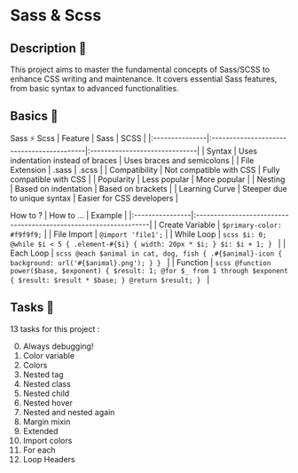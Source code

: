 # Sass & Scss

## Description :dart:
This project aims to master the fundamental concepts of Sass/SCSS to enhance CSS writing and maintenance. It covers essential Sass features, from basic syntax to advanced functionalities.

## Basics 🏁
Sass ⚡ Scss
| Feature         | Sass                                      | SCSS                          |
|:---------------|:------------------------------------------|:------------------------------|
| Syntax         | Uses indentation instead of braces        | Uses braces and semicolons    |
| File Extension | .sass                                     | .scss                         |
| Compatibility  | Not compatible with CSS                   | Fully compatible with CSS     |
| Popularity     | Less popular                             | More popular                  |
| Nesting       | Based on indentation                      | Based on brackets             |
| Learning Curve | Steeper due to unique syntax             | Easier for CSS developers     |


How to ?
| How to ...          | Example                                                    |
|:----------------|:-----------------------------------------------------------------|
| Create Variable | `$primary-color: #f9f9f9;`                                        |
| File Import     | `@import 'file1';`                                                |
| While Loop      | ```scss
                    $i: 0;
                    @while $i < 5 {
                      .element-#{$i} {
                        width: 20px * $i;
                      }
                      $i: $i + 1;
                    }
                    ``` |
| Each Loop       | ```scss
                    @each $animal in cat, dog, fish {
                      .#{$animal}-icon {
                        background: url('#{$animal}.png');
                      }
                    }
                    ``` |
| Function        | ```scss
                    @function power($base, $exponent) {
                      $result: 1;
                      @for $_ from 1 through $exponent {
                        $result: $result * $base;
                      }
                      @return $result;
                    }
                    ``` |

## Tasks 🚀
13 tasks for this project :

0. Always debugging!
1. Color variable
2. Colors
3. Nested tag
4. Nested class
5. Nested child
6. Nested hover
7. Nested and nested again
8. Margin mixin
9. Extended
10. Import colors
11. For each
12. Loop Headers
